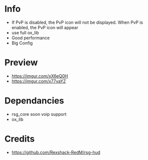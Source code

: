 
# Info
- If PvP is disabled, the PvP icon will not be displayed. When PvP is enabled, the PvP icon will appear
- use full ox_lib
- Good performance
- Big Config 




# Preview
- https://imgur.com/xX6eQ0H
- https://imgur.com/x77vaYZ

# Dependancies
- rsg_core soon voip support 
- ox_lib




# Credits
- https://github.com/Rexshack-RedM/rsg-hud
